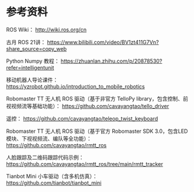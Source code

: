 # 参考资料

ROS Wiki：
http://wiki.ros.org/cn

古月 ROS 21讲：
https://www.bilibili.com/video/BV1zt411G7Vn?share_source=copy_web

Python Numpy 教程：
https://zhuanlan.zhihu.com/p/20878530?refer=intelligentunit

移动机器人导论课件：https://yzrobot.github.io/introduction_to_mobile_robotics

Robomaster TT 无人机 ROS 驱动（基于非官方 TelloPy library，包含控制、前视视频流等基础功能）：
https://github.com/cavayangtao/tello_driver

遥控：
https://github.com/cavayangtao/teleop_twist_keyboard

Robomaster TT 无人机 ROS 驱动（基于官方 Robomaster SDK 3.0，包含LED模块、下视视频流、编队等全功能）：
https://github.com/cavayangtao/rmtt_ros

人脸跟踪及二维码跟踪代码示例：
https://github.com/cavayangtao/rmtt_ros/tree/main/rmtt_tracker

Tianbot Mini 小车驱动（含多机仿真）：https://github.com/tianbot/tianbot_mini


